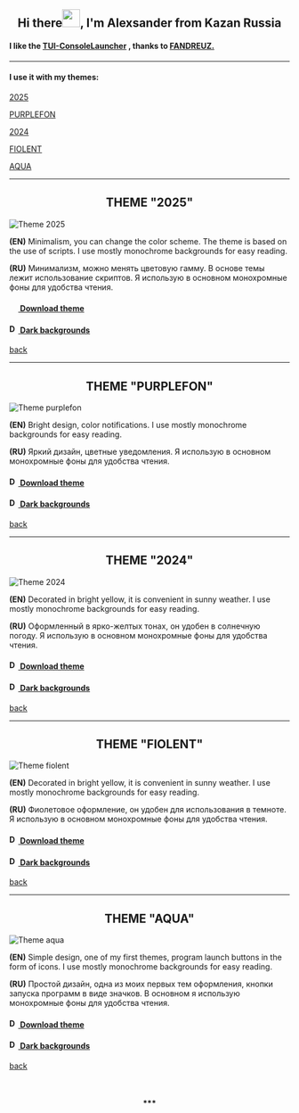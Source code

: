 <a id="back-heading"></a>
<h2 align="center">Hi there<img src="https://github.com/alexgeorgchist/my_tui/raw/main/database/inf/Hi.gif" 
height="32"/>, I'm Alexsander<align="center"> from Kazan Russia</h2>
<h4>I like the <a href="https://github.com/fandreuz/TUI-ConsoleLauncher" target="_blank">TUI-ConsoleLauncher</a> , thanks to <a href="https://github.com/fandreuz" target="_blank">FANDREUZ.</a></h4>
<hr>
 
#### I use it with my themes:
 
[2025](#first-heading)

[PURPLEFON](#second-heading)

[2024](#third-heading)

[FIOLENT](#fourth-heading)

[AQUA](#fifth-heading)

<hr>

<THEME1>
<a id="first-heading"></a> 
<h2 align="center">THEME "2025"</h2>
<img src="https://github.com/alexgeorgchist/my_tui/raw/main/database/inf/theme2025red.jpg" alt="Theme 2025">
<p><strong>(EN)</strong> Minimalism, you can change the color scheme. The theme is based on the use of scripts. I use mostly monochrome backgrounds for easy reading.</p>
<p><strong>(RU)</strong> Минимализм, можно менять цветовую гамму. В основе темы лежит использование скриптов. Я использую в основном монохромные фоны для удобства чтения.</p>
<h4><a href="https://github.com/alexgeorgchist/my_tui/raw/main/database/themes/2025.zip" target="_blank"><img src="https://github.com/alexgeorgchist/my_tui/raw/main/database/inf/load.PNG" height="16 alt="Download theme"/>   Download theme</h4>
<h4><a href="https://github.com/alexgeorgchist/my_tui/raw/main/database/inf/dark_backgrnds.zip" target="_blank"><img src="https://github.com/alexgeorgchist/my_tui/raw/main/database/inf/load.PNG" height="16" alt="Download backgrounds"/>   Dark backgrounds</h4>
 
[back](#back-heading)
</THEME1>
  
<hr>

<THEME2>
<a id="second-heading"></a> 
<h2 align="center">THEME "PURPLEFON"</h2>
<img src="https://github.com/alexgeorgchist/my_tui/raw/main/database/inf/purplefon.jpg" alt="Theme purplefon">
<p><strong>(EN)</strong> Bright design, color notifications. I use mostly monochrome backgrounds for easy reading.</p>
<p><strong>(RU)</strong> Яркий дизайн, цветные уведомления. Я использую в основном монохромные фоны для удобства чтения.</p>
<h4><a href="https://github.com/alexgeorgchist/my_tui/raw/main/database/themes/purplefon.zip" target="_blank"><img src="https://github.com/alexgeorgchist/my_tui/raw/main/database/inf/load.PNG" height="16" alt="Download theme"/>   Download theme</h4>
<h4><a href="https://github.com/alexgeorgchist/my_tui/raw/main/database/inf/dark_backgrnds.zip" target="_blank"><img src="https://github.com/alexgeorgchist/my_tui/raw/main/database/inf/load.PNG" height="16" alt="Download backgrounds"/>   Dark backgrounds</h4>
 
[back](#back-heading) 
</THEME2>

<hr>

<THEME3>
<a id="third-heading"></a> 
<h2 align="center">THEME "2024"</h2>
<img src="https://github.com/alexgeorgchist/my_tui/raw/main/database/inf/2024.jpg" alt="Theme 2024">
<p><strong>(EN)</strong> Decorated in bright yellow, it is convenient in sunny weather. I use mostly monochrome backgrounds for easy reading.</p>
<p><strong>(RU)</strong> Оформленный в ярко-желтых тонах, он удобен в солнечную погоду. Я использую в основном монохромные фоны для удобства чтения.</p>
<h4><a href="https://github.com/alexgeorgchist/my_tui/raw/main/database/themes/2024.zip" target="_blank"><img src="https://github.com/alexgeorgchist/my_tui/raw/main/database/inf/load.PNG" height="16" alt="Download theme"/>   Download theme</h4>
<h4><a href="https://github.com/alexgeorgchist/my_tui/raw/main/database/inf/dark_backgrnds.zip" target="_blank"><img src="https://github.com/alexgeorgchist/my_tui/raw/main/database/inf/load.PNG" height="16" alt="Download background"/>   Dark backgrounds</h4>
 
[back](#back-heading) 
</THEME3>

<hr>

<THEME4>
<a id="fourth-heading"></a> 
<h2 align="center">THEME "FIOLENT"</h2>
<img src="https://github.com/alexgeorgchist/my_tui/raw/main/database/inf/fiolent.jpg" alt="Theme fiolent">
<p><strong>(EN)</strong/> Decorated in bright yellow, it is convenient in sunny weather. I use mostly monochrome backgrounds for easy reading.</p>
<p><strong>(RU)</strong> Фиолетовое оформление, он удобен для использования в темноте. Я использую в основном монохромные фоны для удобства чтения.</p>
<h4><a href="https://github.com/alexgeorgchist/my_tui/raw/main/database/themes/fiolent.zip" target="_blank"><img src="https://github.com/alexgeorgchist/my_tui/raw/main/database/inf/load.PNG" height="16" alt="Downlad theme"/>   Download theme</h4>
<h4><a href="https://github.com/alexgeorgchist/my_tui/raw/main/database/inf/dark_backgrnds.zip" target="_blank"><img src="https://github.com/alexgeorgchist/my_tui/raw/main/database/inf/load.PNG" height="16" alt="Download backgrounds"/>   Dark backgrounds</h4>
 
[back](#back-heading) 
</THEME4>

<hr>

<THEME5>
<a id="fifth-heading"></a> 
<h2 align="center">THEME "AQUA"</h2>
<img src="https://github.com/alexgeorgchist/my_tui/raw/main/database/inf/aqua.jpg" alt="Theme aqua">
<p><strong>(EN)</strong> Simple design, one of my first themes, program launch buttons in the form of icons. I use mostly monochrome backgrounds for easy reading.</p>
<p><strong>(RU)</strong> Простой дизайн, одна из моих первых тем оформления, кнопки запуска программ в виде значков. В основном я использую монохромные фоны для удобства чтения.</p>
<h4><a href="https://github.com/alexgeorgchist/my_tui/raw/main/database/themes/aqua.zip" target="_blank"><img src="https://github.com/alexgeorgchist/my_tui/raw/main/database/inf/load.PNG" height="16" alt="Download theme"/>   Download theme</h4>
<h4><a href="https://github.com/alexgeorgchist/my_tui/raw/main/database/inf/dark_backgrnds.zip" target="_blank"><img src="https://github.com/alexgeorgchist/my_tui/raw/main/database/inf/load.PNG" height="16" alt="Download backgrounds"/>   Dark backgrounds</h4>
 
[back](#back-heading) 
</THEME5> 
  
<br>
<h4 align="center">***<h4>
  
